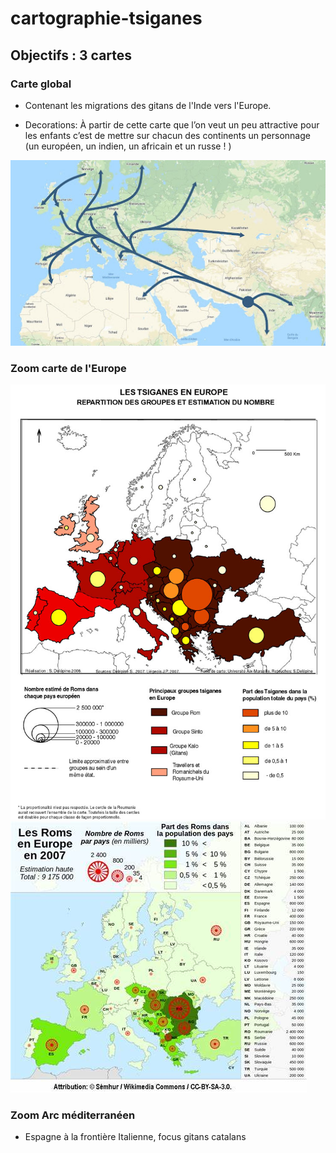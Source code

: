 # cartographie-tsiganes

## Objectifs : 3 cartes

### Carte global

- Contenant les migrations des gitans de l'Inde vers l'Europe.

- Decorations: À partir de cette carte que l’on veut un peu attractive pour les enfants c’est de mettre sur chacun des continents un personnage (un européen, un indien, un africain et un russe ! )

![Data source](/sources/directions%20migratoires.jpg)

### Zoom carte de l'Europe

![Data source](/sources/tsiganes-europe.jpg)
![Data source](/sources/roms-europe.jpg)

### Zoom Arc méditerranéen

- Espagne à la frontière Italienne, focus gitans catalans
